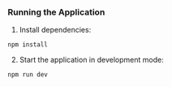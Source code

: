 
### Running the Application

1. Install dependencies:

```
npm install
```

2. Start the application in development mode:

```
npm run dev
```


